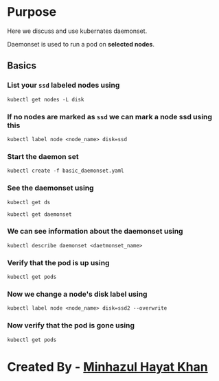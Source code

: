 # Purpose
Here we discuss and use kubernates daemonset.

Daemonset is used to run a pod on **selected nodes**.

## Basics
### List your `ssd` labeled  nodes using
`kubectl get nodes -L disk`

### If no nodes are marked as `ssd` we can mark a node ssd using this
`kubectl label node <node_name> disk=ssd`

### Start the daemon set
`kubectl create -f basic_daemonset.yaml`

### See the daemonset using
`kubectl get ds`

`kubectl get daemonset`

### We can see information about the daemonset using
`kubectl describe daemonset <daetmonset_name>`

### Verify that the pod is up using
`kubectl get pods`

### Now we change a node's disk label using
`kubectl label node <node_name> disk=ssd2 --overwrite`

### Now verify that the pod is gone using
`kubectl get pods`


#
# Created By - [Minhazul Hayat Khan](https://github.com/minhaz1217)
